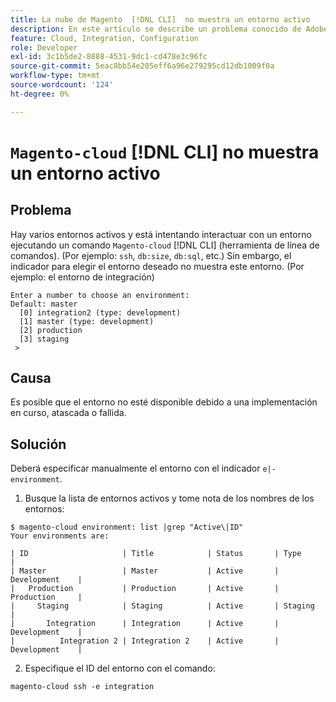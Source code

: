 ```yaml
---
title: La nube de Magento  [!DNL CLI]  no muestra un entorno activo
description: En este artículo se describe un problema conocido de Adobe Commerce en el cual Magento-cloud [!DNL CLI]  (herramienta de línea de comandos) no muestra un entorno activo.
feature: Cloud, Integration, Configuration
role: Developer
exl-id: 3c1b5de2-8888-4531-9dc1-cd478e3c96fc
source-git-commit: 5eac8bb54e205eff6a96e279295cd12db1009f0a
workflow-type: tm+mt
source-wordcount: '124'
ht-degree: 0%

---
```


# `Magento-cloud` [!DNL CLI] no muestra un entorno activo

## Problema

Hay varios entornos activos y está intentando interactuar con un entorno ejecutando un comando `Magento-cloud` [!DNL CLI] (herramienta de línea de comandos). (Por ejemplo: `ssh`, `db:size`, `db:sql`, etc.)
Sin embargo, el indicador para elegir el entorno deseado no muestra este entorno. (Por ejemplo: el entorno de integración)

```
Enter a number to choose an environment:
Default: master
  [0] integration2 (type: development)
  [1] master (type: development)
  [2] production
  [3] staging
 >
```

## Causa

Es posible que el entorno no esté disponible debido a una implementación en curso, atascada o fallida.

## Solución

Deberá especificar manualmente el entorno con el indicador `e|-environment`.

1. Busque la lista de entornos activos y tome nota de los nombres de los entornos:

```
$ magento-cloud environment: list |grep "Active\|ID"
Your environments are:

| ID                     | Title            | Status       | Type           |
| Master                 | Master           | Active       | Development    |
|   Production           | Production       | Active       | Production     |
|     Staging            | Staging          | Active       | Staging        |
|       Integration      | Integration      | Active       | Development    |
|          Integration 2 | Integration 2    | Active       | Development    |
```

2. Especifique el ID del entorno con el comando:

`magento-cloud ssh -e integration`
